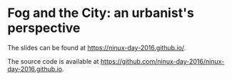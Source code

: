 # Fog and the City: an urbanist's perspective

The slides can be found at https://ninux-day-2016.github.io/.

The source code is available at https://github.com/ninux-day-2016/ninux-day-2016.github.io.
